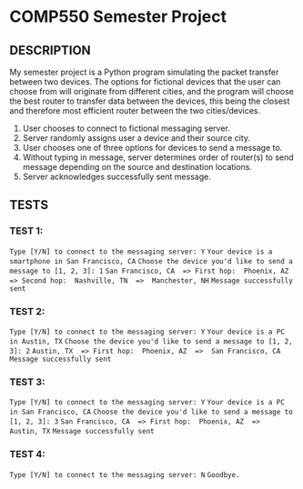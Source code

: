 # COMP550 Semester Project

## DESCRIPTION

My semester project is a Python program simulating the packet transfer between two devices. The options for fictional devices that the user can choose from will originate from different cities, and the program will choose the best router to transfer data between the devices, this being the closest and therefore most efficient router between the two cities/devices.

1. User chooses to connect to fictional messaging server.
2. Server randomly assigns user a device and their source city.
3. User chooses one of three options for devices to send a message to.
4. Without typing in message, server determines order of router(s) to send message depending on the source and destination locations.
5. Server acknowledges successfully sent message.

## TESTS

### TEST 1:
`Type [Y/N] to connect to the messaging server: Y`
`Your device is a smartphone in San Francisco, CA`
`Choose the device you'd like to send a message to [1, 2, 3]: 1`
`San Francisco, CA  => First hop:  Phoenix, AZ  => Second hop:  Nashville, TN  =>  Manchester, NH`
`Message successfully sent`

### TEST 2:
`Type [Y/N] to connect to the messaging server: Y`
`Your device is a PC in Austin, TX`
`Choose the device you'd like to send a message to [1, 2, 3]: 2`
`Austin, TX  => First hop:  Phoenix, AZ  =>  San Francisco, CA`
`Message successfully sent`

### TEST 3:
`Type [Y/N] to connect to the messaging server: Y`
`Your device is a PC in San Francisco, CA`
`Choose the device you'd like to send a message to [1, 2, 3]: 3`
`San Francisco, CA  => First hop:  Phoenix, AZ  =>  Austin, TX`
`Message successfully sent`

### TEST 4:
`Type [Y/N] to connect to the messaging server: N`
`Goodbye.`